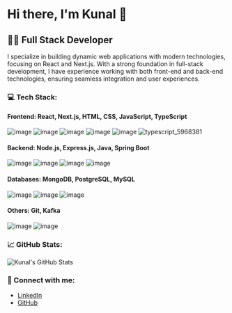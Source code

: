 <!--
**Kunalp9/Kunalp9** is a ✨ _special_ ✨ repository because its `README.md` (this file) appears on your GitHub profile.

Here are some ideas to get you started:

- 🔭 I’m currently working on ...
- 🌱 I’m currently learning ...
- 👯 I’m looking to collaborate on ...
- 🤔 I’m looking for help with ...
- 💬 Ask me about ...
- 📫 How to reach me: ...
- 😄 Pronouns: ...
- ⚡ Fun fact: ...
-->

# Hi there, I'm Kunal 👋

## 👨‍💻 Full Stack Developer 

I specialize in building dynamic web applications with modern technologies, focusing on React and Next.js. With a strong foundation in full-stack development, I have experience working with both front-end and back-end technologies, ensuring seamless integration and user experiences.

### 💻 Tech Stack:
#### **Frontend**: React, Next.js, HTML, CSS, JavaScript, TypeScript
![image](https://github.com/user-attachments/assets/37bf4b1b-55b3-43dd-94a2-2958d710b55b)
![image](https://github.com/user-attachments/assets/4f82d062-8d3b-4b13-9c49-c6a49ca0e03f)
![image](https://github.com/user-attachments/assets/6ce1f373-0122-4e09-a5d5-d1a015c9cae9)
![image](https://github.com/user-attachments/assets/5ba82d89-f51f-4d8f-b94d-39e598f06fa8)
![image](https://github.com/user-attachments/assets/fefb3d0b-33cd-46e1-80ee-ee1bdf54f97a)
![typescript_5968381](https://github.com/user-attachments/assets/38b39407-060f-401c-8883-bf25a5886dcf)


#### **Backend**: Node.js, Express.js, Java, Spring Boot
![image](https://github.com/user-attachments/assets/68539bef-29cb-4725-a586-686a47b01077)
![image](https://github.com/user-attachments/assets/7fe5037e-6bad-4d91-988b-a0341c51f494)
![image](https://github.com/user-attachments/assets/90dfd270-bab1-4cbf-a125-e48489d9fee2)
![image](https://github.com/user-attachments/assets/1881c0b2-431e-4636-a2e9-8b40d8708b8b)

#### **Databases**: MongoDB, PostgreSQL, MySQL
![image](https://github.com/user-attachments/assets/0f1e6418-94dc-46d4-8eb2-ea0e744073a4)
![image](https://github.com/user-attachments/assets/a887b6f6-2b45-4f86-b952-5878db18fd17)
![image](https://github.com/user-attachments/assets/fcb333b3-96df-46e6-8373-8499f7781396)

#### **Others**: Git, Kafka
![image](https://github.com/user-attachments/assets/4121630f-564a-4900-851f-0aef3c8c5057)
![image](https://github.com/user-attachments/assets/80d144cd-16c9-43c5-9750-e2c1cec3f413)



### 📈 GitHub Stats:
![Kunal's GitHub Stats](https://github-readme-stats.vercel.app/api?username=Kunalp9&show_icons=true&hide_title=true&count_private=true&hide=prs)

### 🔗 Connect with me:
- [LinkedIn](https://www.linkedin.com/in/kunal-pawar-239279230/)
- [GitHub](https://github.com/Kunalp9)
